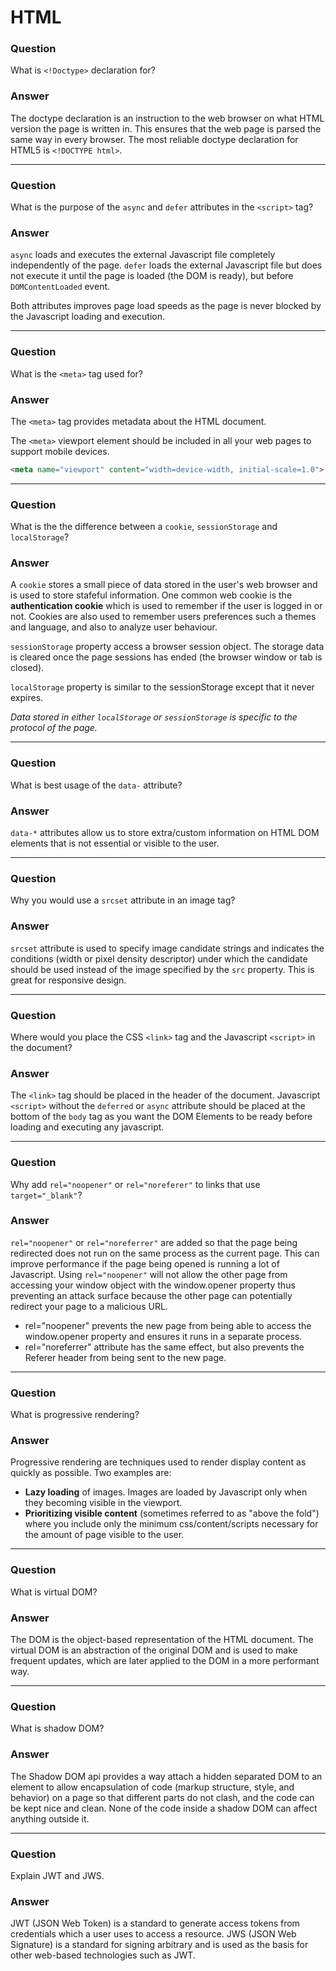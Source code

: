 # HTML

### Question
What is `<!Doctype>` declaration for?

### Answer
The doctype declaration is an instruction to the web browser on what HTML version the page is written in. This ensures that the web page is parsed the same way in every browser. The most reliable doctype declaration for HTML5 is `<!DOCTYPE html>`.

---
### Question
What is the purpose of the `async` and `defer` attributes in the `<script>` tag?

### Answer
`async` loads and executes the external Javascript file completely independently of the page. 
`defer` loads the external Javascript file but does not execute it until the page is loaded (the DOM is ready), but before `DOMContentLoaded` event.

Both attributes improves page load speeds as the page is never blocked by the Javascript loading and execution.
___
### Question
What is the `<meta>` tag used for?

### Answer
The `<meta>` tag provides metadata about the HTML document.

The `<meta>` viewport element should be included in all your web pages to support mobile devices.

```HTML
<meta name="viewport" content="width=device-width, initial-scale=1.0">
```

___
### Question
What is the the difference between a `cookie`, `sessionStorage` and `localStorage`?
### Answer

A `cookie` stores a small piece of data stored in the user's web browser and is used to store stafeful information. One common web cookie is the **authentication cookie** which is used to remember if the user is logged in or not. Cookies are also used to remember users preferences such a themes and language, and also to analyze user behaviour.

`sessionStorage` property access a browser session object. The storage data is cleared once the page sessions has ended (the browser window or tab is closed).

`localStorage` property is similar to the sessionStorage except that it never expires.

*Data stored in either `localStorage` or `sessionStorage` is specific to the protocol of the page.*

___
### Question
What is best usage of the `data-` attribute?
### Answer
`data-*` attributes allow us to store extra/custom information on HTML DOM elements that is not essential or visible to the user.

___
### Question
Why you would use a `srcset` attribute in an image tag?
### Answer
`srcset` attribute is used to specify image candidate strings and indicates the conditions (width or pixel density descriptor) under which the candidate should be used instead of the image specified by the `src` property. This is great for responsive design.

___
### Question
Where would you place the CSS `<link>` tag and the Javascript `<script>` in the document?
### Answer
The `<link>` tag should be placed in the header of the document. Javascript `<script>` without the `deferred` or `async` attribute should be placed at the bottom of the `body` tag as you want the DOM Elements to be ready before loading and executing any javascript.

---
### Question
Why add `rel="noopener"` or `rel="noreferer"` to links that use `target="_blank"`?
### Answer
`rel="noopener"` or `rel="noreferrer"` are added so that the page being redirected does not run on the same process as the current page. This can improve performance if the page being opened is running a lot of Javascript. Using `rel="noopener"` will not allow the other page from accessing your window object with the window.opener property thus preventing an attack surface because the other page can potentially redirect your page to a malicious URL.

* rel="noopener" prevents the new page from being able to access the window.opener property and ensures it runs in a separate process.
* rel="noreferrer" attribute has the same effect, but also prevents the Referer header from being sent to the new page.
___
### Question
What is progressive rendering?
### Answer
Progressive rendering are techniques used to render display content as quickly as possible. Two examples are:

* **Lazy loading** of images. Images are loaded by Javascript only when they becoming visible in the viewport.
* **Prioritizing visible content** (sometimes referred to as "above the fold") where you include only the minimum css/content/scripts necessary for the amount of page visible to the user.

___
### Question
What is virtual DOM?
### Answer
The DOM is the object-based representation of the HTML document. The virtual DOM is an abstraction of the original DOM and is used to make frequent updates, which are later applied to the DOM in a more performant way.

---
### Question
What is shadow DOM?

### Answer
The Shadow DOM api provides a way attach a hidden separated DOM to an element to allow encapsulation of code (markup structure, style, and behavior) on a page so that different parts do not clash, and the code can be kept nice and clean. None of the code inside a shadow DOM can affect anything outside it.

---
### Question
Explain JWT and JWS.

### Answer
JWT (JSON Web Token) is a standard to generate access tokens from credentials which a user uses to access a resource. JWS (JSON Web Signature) is a standard for signing arbitrary and is used as the basis for other web-based technologies such as JWT.